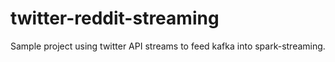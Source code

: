# twitter-reddit-streaming

Sample project using twitter API streams to feed kafka into spark-streaming.
